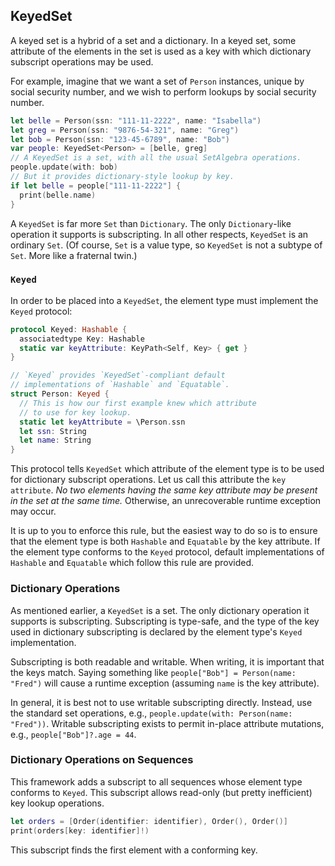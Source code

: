 ## KeyedSet

A keyed set is a hybrid of a set and a dictionary. In a keyed set, some attribute of the elements in the set is used as a key with which dictionary subscript operations may be used.

For example, imagine that we want a set of `Person` instances, unique by social security number, and we wish to perform lookups by social security number.

```swift
let belle = Person(ssn: "111-11-2222", name: "Isabella")
let greg = Person(ssn: "9876-54-321", name: "Greg")
let bob = Person(ssn: "123-45-6789", name: "Bob")
var people: KeyedSet<Person> = [belle, greg]
// A KeyedSet is a set, with all the usual SetAlgebra operations.
people.update(with: bob)
// But it provides dictionary-style lookup by key.
if let belle = people["111-11-2222"] {
  print(belle.name)
}
```

A `KeyedSet` is far more `Set` than `Dictionary`. The only `Dictionary`-like operation it supports is subscripting. In all other respects, `KeyedSet` is an ordinary `Set`. (Of course, `Set` is a value type, so `KeyedSet` is not a subtype of `Set`. More like a fraternal twin.)

### `Keyed`

In order to be placed into a `KeyedSet`, the element type must implement the `Keyed` protocol:

```swift
protocol Keyed: Hashable {
  associatedtype Key: Hashable
  static var keyAttribute: KeyPath<Self, Key> { get }
}

// `Keyed` provides `KeyedSet`-compliant default
// implementations of `Hashable` and `Equatable`.
struct Person: Keyed {
  // This is how our first example knew which attribute
  // to use for key lookup.
  static let keyAttribute = \Person.ssn
  let ssn: String
  let name: String
}
```

This protocol tells `KeyedSet` which attribute of the element type is to be used for dictionary subscript operations. Let us call this attribute the `key attribute`. _No two elements having the same key attribute may be present in the set at the same time._ Otherwise, an unrecoverable runtime exception may occur.

It is up to you to enforce this rule, but the easiest way to do so is to ensure that the element type is both `Hashable` and `Equatable` by the key attribute. If the element type conforms to the `Keyed` protocol, default implementations of `Hashable` and `Equatable` which follow this rule are provided.

### Dictionary Operations

As mentioned earlier, a `KeyedSet` is a set. The only dictionary operation it supports is subscripting. Subscripting is type-safe, and the type of the key used in dictionary subscripting is declared by the element type's `Keyed` implementation.

Subscripting is both readable and writable. When writing, it is important that the keys match. Saying something like `people["Bob"] = Person(name: "Fred")` will cause a runtime exception (assuming `name` is the key attribute).

In general, it is best not to use writable subscripting directly. Instead, use the standard set operations, e.g., `people.update(with: Person(name: "Fred"))`. Writable subscripting exists to permit in-place attribute mutations, e.g., `people["Bob"]?.age = 44`.

### Dictionary Operations on Sequences

This framework adds a subscript to all sequences whose element type conforms to `Keyed`. This subscript allows read-only (but pretty inefficient) key lookup operations.

```swift
let orders = [Order(identifier: identifier), Order(), Order()]
print(orders[key: identifier]!)
```

This subscript finds the first element with a conforming key.
